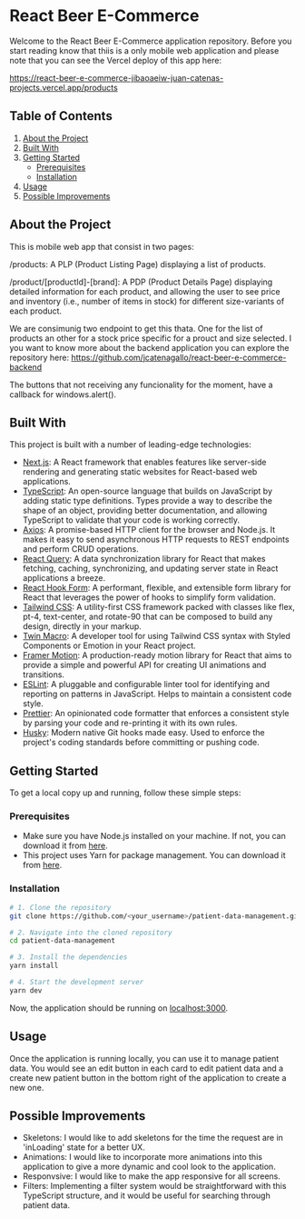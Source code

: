 # React Beer E-Commerce

Welcome to the React Beer E-Commerce application repository. Before you start reading know that thiis is a only mobile web application and please note that you can see the Vercel deploy of this app here:

https://react-beer-e-commerce-jibaoaeiw-juan-catenas-projects.vercel.app/products

## Table of Contents

1. [About the Project](#about-the-project)
2. [Built With](#built-with)
3. [Getting Started](#getting-started)
   - [Prerequisites](#prerequisites)
   - [Installation](#installation)
4. [Usage](#usage)
5. [Possible Improvements](#possible-improvements)

## About the Project

This is mobile web app that consist in two pages:

/products: A PLP (Product Listing Page) displaying a list of products.

/product/[productId]-[brand]: A PDP (Product Details Page) displaying detailed information for each product, and allowing the user to see price and inventory (i.e., number of items in stock) for different size-variants of each product.

We are consimunig two endpoint to get this thata. One for the list of products an other for a stock price specific for a prouct and size selected. I you want to know more about the backend application you can explore the repository here: https://github.com/jcatenagallo/react-beer-e-commerce-backend

The buttons that not receiving any funcionality for the moment, have a callback for windows.alert().

## Built With

This project is built with a number of leading-edge technologies:

- [Next.js](https://nextjs.org/): A React framework that enables features like server-side rendering and generating static websites for React-based web applications.
- [TypeScript](https://www.typescriptlang.org/): An open-source language that builds on JavaScript by adding static type definitions. Types provide a way to describe the shape of an object, providing better documentation, and allowing TypeScript to validate that your code is working correctly.
- [Axios](https://axios-http.com/): A promise-based HTTP client for the browser and Node.js. It makes it easy to send asynchronous HTTP requests to REST endpoints and perform CRUD operations.
- [React Query](https://react-query.tanstack.com/): A data synchronization library for React that makes fetching, caching, synchronizing, and updating server state in React applications a breeze.
- [React Hook Form](https://react-hook-form.com/): A performant, flexible, and extensible form library for React that leverages the power of hooks to simplify form validation.
- [Tailwind CSS](https://tailwindcss.com/): A utility-first CSS framework packed with classes like flex, pt-4, text-center, and rotate-90 that can be composed to build any design, directly in your markup.
- [Twin Macro](https://github.com/ben-rogerson/twin.macro): A developer tool for using Tailwind CSS syntax with Styled Components or Emotion in your React project.
- [Framer Motion](https://www.framer.com/api/motion/): A production-ready motion library for React that aims to provide a simple and powerful API for creating UI animations and transitions.
- [ESLint](https://eslint.org/): A pluggable and configurable linter tool for identifying and reporting on patterns in JavaScript. Helps to maintain a consistent code style.
- [Prettier](https://prettier.io/): An opinionated code formatter that enforces a consistent style by parsing your code and re-printing it with its own rules.
- [Husky](https://typicode.github.io/husky/): Modern native Git hooks made easy. Used to enforce the project's coding standards before committing or pushing code.

## Getting Started

To get a local copy up and running, follow these simple steps:

### Prerequisites

- Make sure you have Node.js installed on your machine. If not, you can download it from [here](https://nodejs.org/en/download/).
- This project uses Yarn for package management. You can download it from [here](https://yarnpkg.com/getting-started/install).

### Installation

```sh
# 1. Clone the repository
git clone https://github.com/<your_username>/patient-data-management.git

# 2. Navigate into the cloned repository
cd patient-data-management

# 3. Install the dependencies
yarn install

# 4. Start the development server
yarn dev
```

Now, the application should be running on [localhost:3000](http://localhost:3000).

## Usage

Once the application is running locally, you can use it to manage patient data. You would see an edit button in each card to edit patient data and a create new patient button in the bottom right of the application to create a new one.

## Possible Improvements

- Skeletons: I would like to add skeletons for the time the request are in 'inLoading' state for a better UX.
- Animations: I would like to incorporate more animations into this application to give a more dynamic and cool look to the application.
- Responvsive: I would like to make the app responsive for all screens.
- Filters: Implementing a filter system would be straightforward with this TypeScript structure, and it would be useful for searching through patient data.

